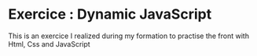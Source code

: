 # Exercice : Dynamic JavaScript
This is an exercice I realized during my formation to practise the front with Html, Css and JavaScript
